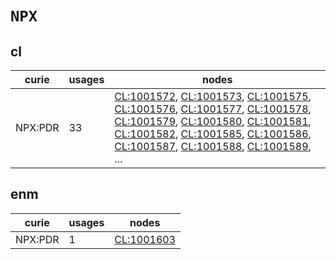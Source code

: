 # `NPX`

## cl

| curie   |   usages | nodes                                                                                                                                                                                                                                                                                                                                                                                                                                                                                                                                                                                                                                                                                                                                                              |
|---------|----------|--------------------------------------------------------------------------------------------------------------------------------------------------------------------------------------------------------------------------------------------------------------------------------------------------------------------------------------------------------------------------------------------------------------------------------------------------------------------------------------------------------------------------------------------------------------------------------------------------------------------------------------------------------------------------------------------------------------------------------------------------------------------|
| NPX:PDR |       33 | [CL:1001572](https://bioregistry.io/CL:1001572), [CL:1001573](https://bioregistry.io/CL:1001573), [CL:1001575](https://bioregistry.io/CL:1001575), [CL:1001576](https://bioregistry.io/CL:1001576), [CL:1001577](https://bioregistry.io/CL:1001577), [CL:1001578](https://bioregistry.io/CL:1001578), [CL:1001579](https://bioregistry.io/CL:1001579), [CL:1001580](https://bioregistry.io/CL:1001580), [CL:1001581](https://bioregistry.io/CL:1001581), [CL:1001582](https://bioregistry.io/CL:1001582), [CL:1001585](https://bioregistry.io/CL:1001585), [CL:1001586](https://bioregistry.io/CL:1001586), [CL:1001587](https://bioregistry.io/CL:1001587), [CL:1001588](https://bioregistry.io/CL:1001588), [CL:1001589](https://bioregistry.io/CL:1001589), ... |

## enm

| curie   |   usages | nodes                                           |
|---------|----------|-------------------------------------------------|
| NPX:PDR |        1 | [CL:1001603](https://bioregistry.io/CL:1001603) |

